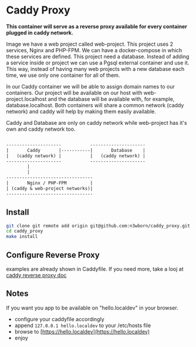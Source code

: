 # Caddy Proxy

**This container will serve as a reverse proxy available for every container
plugged in caddy network.**

Image we have a web project called web-project.
This project uses 2 services, Nginx and PHP-FPM.
We can have a docker-compose in which these services are defined.
This project need a database. Instead of adding a service inside or project
we can use a Pgsql external container and use it.
This way, instead of having many web projects with a new database each time,
we use only one container for all of them.

In our Caddy container we will be able to assign domain names
to our containers.
Our project will be available on our host with web-project.localhost
and the database will be available with, for example, database.localhost.
Both containers will share a common network (caddy network) and caddy will
help by making them easily available.

Caddy and Database are only on caddy network while web-project has it's own
and caddy network too.

```txt

---------------------           ---------------------
|       Caddy       |-----------|       Database    |
|   (caddy network) |           |   (caddy network) |
---------------------           ---------------------
        |
        |
---------------------------------
|       Nginx / PHP-FPM         |
| (caddy & web-project networks)|
---------------------------------
```

## Install

```bash
git clone git remote add origin git@github.com:n3wborn/caddy_proxy.git
cd caddy_proxy
make install
```

## Configure Reverse Proxy

examples are already shown in Caddyfile.
If you need more, take a looj at [caddy reverse proxy doc](https://caddyserver.com/docs/caddyfile/directives/reverse_proxy)

## Notes

If you want you app to be available on "hello.localdev" in your browser.

- configure your caddyfile accordingly
- append `127.0.0.1 hello.localdev` to your /etc/hosts file
- browse to [https://hello.localdev](https://hello.localdev)
- enjoy
